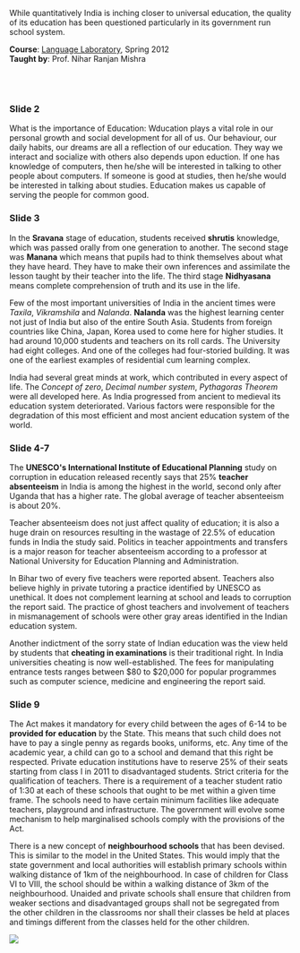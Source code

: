 While quantitatively India is inching closer to universal education, the
quality of its education has been questioned particularly in its government
run school system.

**Course**: [Language Laboratory], Spring 2012<br>
**Taught by**: Prof. Nihar Ranjan Mishra

[Language Laboratory]: https://github.com/nitrece/language-laboratory

<br>
<br>

### Slide 2
What is the importance of Education:
Wducation plays a vital role in our personal growth and social development
for all of us. Our behaviour, our daily habits, our dreams are all a
reflection of our education. They way we interact and socialize with others
also depends upon eduction. If one has knowledge of computers, then he/she
will be interested in talking to other people about computers. If someone
is good at studies, then he/she would be interested in talking about studies.
Education makes us capable of serving the people for common good.


### Slide 3
In the **Sravana** stage of education, students received **shrutis** knowledge,
which was passed orally from one generation to another. The second stage was
**Manana** which means that pupils had to think themselves about what they
have heard.  They have to make their own inferences and assimilate the lesson
taught by their teacher into the life. The third stage **Nidhyasana** means
complete comprehension of truth and its use in the life. 

Few of the most important universities of India in the ancient times were
*Taxila*, *Vikramshila* and *Nalanda*. **Nalanda** was the highest learning
center not just of India but also of the entire South Asia. Students from
foreign countries like China, Japan, Korea used to come here for higher
studies. It had around 10,000 students and teachers on its roll cards. The
University had eight colleges. And one of the colleges had four-storied
building. It was one of the earliest examples of residential cum learning
complex. 

India had several great minds at work, which contributed in every aspect of
life. The *Concept of zero*, *Decimal number system*, *Pythagoras Theorem*
were all developed here. As India progressed from ancient to medieval its
education system deteriorated. Various factors were responsible for the
degradation of this most efficient and most ancient education system of the
world.


### Slide 4-7

The **UNESCO's International Institute of Educational Planning** study on
corruption in education released recently says that 25% **teacher absenteeism**
in India is among the highest in the world, second only after Uganda that
has a higher rate. The global average of teacher absenteeism is about 20%.

Teacher absenteeism does not just affect quality of education; it is also a
huge drain on resources resulting in the wastage of 22.5% of education funds
in India the study said. Politics in teacher appointments and transfers is a
major reason for teacher absenteeism according to a professor at National
University for Education Planning and Administration.

In Bihar two of every five teachers were reported absent. Teachers also
believe highly in private tutoring a practice identified by UNESCO as
unethical. It does not complement learning at school and leads to corruption
the report said. The practice of ghost teachers and involvement of teachers
in mismanagement of schools were other gray areas identified in the Indian
education system.

Another indictment of the sorry state of Indian education was the view held
by students that **cheating in examinations** is their traditional right. In
India universities cheating is now well-established. The fees for manipulating
entrance tests ranges between $80 to $20,000 for popular programmes such as
computer science, medicine and engineering the report said. 


### Slide 9

The Act makes it mandatory for every child between the ages of 6-14 to be
**provided for education** by the State. This means that such child does not
have to pay a single penny as regards books, uniforms, etc. Any time of the
academic year, a child can go to a school and demand that this right be
respected. Private education institutions have to reserve 25% of their seats
starting from class I in 2011 to disadvantaged students. Strict criteria for
the qualification of teachers. There is a requirement of a teacher student
ratio of 1:30 at each of these schools that ought to be met within a given
time frame. The schools need to have certain minimum facilities like adequate
teachers, playground and infrastructure. The government will evolve some
mechanism to help marginalised schools comply with the provisions of the Act.

There is a new concept of **neighbourhood schools** that has been devised.
This is similar to the model in the United States. This would imply that the
state government and local authorities will establish primary schools within
walking distance of 1km of the neighbourhood. In case of children for Class
VI to VIII, the school should be within a walking distance of 3km of the
neighbourhood. Unaided and private schools shall ensure that children from
weaker sections and disadvantaged groups shall not be segregated from the
other children in the classrooms nor shall their classes be held at places
and timings different from the classes held for the other children.

![](https://ga-beacon.deno.dev/G-ERJXRWVLBT:BGFjXiiDQ5-gqJoAeoZGqg/github.com/nitrece/education-system-in-india)
